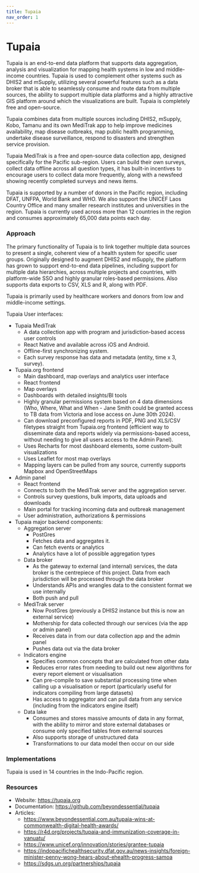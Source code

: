 ```yaml
---
title: Tupaia
nav_order: 1
---
```


# Tupaia

Tupaia is an end-to-end data platform that supports data aggregation,
analysis and visualization for mapping health systems in low and
middle-income countries. Tupaia is used to complement other systems such
as DHIS2 and mSupply, utilizing several powerful features such as a data
broker that is able to seamlessly consume and route data from multiple
sources, the ability to support multiple data platforms and a highly
attractive GIS platform around which the visualizations are built.
Tupaia is completely free and open-source.

Tupaia combines data from multiple sources including DHIS2, mSupply,
Kobo, Tamanu and its own MediTrak app to help improve medicines
availability, map disease outbreaks, map public health programming,
undertake disease surveillance, respond to disasters and strengthen
service provision.

Tupaia MediTrak is a free and open-source data collection app, designed
specifically for the Pacific sub-region. Users can build their own
surveys, collect data offline across all question types, it has built-in
incentives to encourage users to collect data more frequently, along
with a newsfeed showing recently completed surveys and news items.

Tupaia is supported by a number of donors in the Pacific region,
including DFAT, UNFPA, World Bank and WHO. We also support the UNICEF
Laos Country Office and many smaller research institutes and
universities in the region. Tupaia is currently used across more than 12
countries in the region and consumes approximately 65,000 data points
each day.

### Approach

The primary functionality of Tupaia is to link together multiple data
sources to present a single, coherent view of a health system for
specific user groups. Originally designed to augment DHIS2 and mSupply,
the platform has grown to support end-to-end data pipelines, including
support for multiple data hierarchies, across multiple projects and
countries, with platform-wide SSO and highly granular roles-based
permissions. Also supports data exports to CSV, XLS and R, along with
PDF.

Tupaia is primarily used by healthcare workers and donors from low and
middle-income settings.

Tupaia User interfaces:

- Tupaia MediTrak
  - A data collection app with program and jurisdiction-based access
    user controls
  - React Native and available across iOS and Android.
  - Offline-first synchronizing system.
  - Each survey response has data and metadata (entity, time x 3,
    survey).
- Tupaia.org frontend
  - Main dashboard, map overlays and analytics user interface
  - React frontend
  - Map overlays
  - Dashboards with detailed insights/BI tools
  - Highly granular permissions system based on 4 data dimensions (Who,
    Where, What and When - Jane Smith could be granted access to TB data
    from Victoria and lose access on June 30th 2024).
  - Can download preconfigured reports in PDF, PNG and XLS/CSV filetypes
    straight from Tupaia.org frontend (efficient way to disseminate data
    and reports widely via permissions-based access, without needing to
    give all users access to the Admin Panel).
  - Uses Recharts for most dashboard elements, some custom-built
    visualizations
  - Uses Leaflet for most map overlays
  - Mapping layers can be pulled from any source, currently supports
    Mapbox and OpenStreetMaps
- Admin panel
  - React frontend
  - Connects to both the MediTrak server and the aggregation server.
  - Controls survey questions, bulk imports, data uploads and downloads
  - Main portal for tracking incoming data and outbreak management
  - User administration, authorizations & permissions
- Tupaia major backend components:
  - Aggregation server
    - PostGres
    - Fetches data and aggregates it.
    - Can fetch events or analytics
    - Analytics have a lot of possible aggregation types
  - Data broker
    - As the gateway to external (and internal) services, the data
      broker is the centrepiece of this project. Data from each
      jurisdiction will be processed through the data broker
    - Understands APIs and wrangles data to the consistent format we use
      internally
    - Both push and pull
  - MediTrak server
    - Now PostGres (previously a DHIS2 instance but this is now an
      external service)
    - Mothership for data collected through our services (via the app or
      admin panel)
    - Receives data in from our data collection app and the admin panel
    - Pushes data out via the data broker
  - Indicators engine
    - Specifies common concepts that are calculated from other data
    - Reduces error rates from needing to build out new algorithms for
      every report element or visualisation
    - Can pre-compile to save substantial processing time when calling
      up a visualisation or report (particularly useful for indicators
      compiling from large datasets)
    - Has access to aggregator and can pull data from any service
      (including from the indicators engine itself)
  - Data lake
    - Consumes and stores massive amounts of data in any format, with
      the ability to mirror and store external databases or consume only
      specified tables from external sources
    - Also supports storage of unstructured data
    - Transformations to our data model then occur on our side

### Implementations

Tupaia is used in 14 countries in the Indo-Pacific region.

### Resources

- Website: <https://tupaia.org>
- Documentation: <https://github.com/beyondessential/tupaia>
- Articles:
  - <https://www.beyondessential.com.au/tupaia-wins-at-commonwealth-digital-health-awards/>
  - <https://r4d.org/projects/tupaia-and-immunization-coverage-in-vanuatu/>
  - <https://www.unicef.org/innovation/stories/grantee-tupaia>
  - <https://indopacifichealthsecurity.dfat.gov.au/news-insights/foreign-minister-penny-wong-hears-about-ehealth-progress-samoa>
  - <https://sdgs.un.org/partnerships/tupaia>
